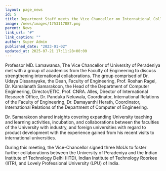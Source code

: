 ```yaml
---
layout: page_news
id: 5
title: Department Staff meets the Vice Chancellor on International Collaborations
image: /news/images/1753117887.png
parent: News
link_url: "#"
link_caption: ""
author: Super Admin
published_date: "2023-01-02"
updated_at: 2025-07-21 17:11:28+00:00
---
```


<!-- Automated Update by GitHub Actions -->

<p>Professor MD. Lamawansa, The Vice Chancellor of University of Peradeniya met with a group of academics from the Faculty of Engineering to discuss strengthening international collaborations. The group comprised of Dr. Udaya Dissanayake, the Dean, Faculty of Engineering, Prof. Roshan Ragel, Dr. Kamalanath Samarakoon, the Head of the Department of Computer Engineering, Director/ETIC, Prof. CNRA. Alles, Director of International Research Office, Dr. Panduka Neluwala, Coordinator, International Relations of the Faculty of Engineering, Dr. Damayanthi Herath, Coordinator, International Relations of the Department of Computer of Engineering.</p><p>Dr. Samarakoon shared insights covering expanding University teaching and learning activities, incubation, and collaborations between the faculties of the University with industry, and foreign universities with regard to product development with the experience gained from his recent visits to international universities.</p><p>During this meeting, the Vice-Chancellor signed three MoUs to foster further collaborations between the University of Peradeniya and the Indian Institute of Technology Delhi (IITD), Indian Institute of Technology Roorkee (IITR), and Lovely Professional University (LPU) of India.</p>
